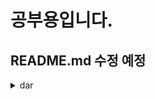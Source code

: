 # 공부용입니다. 
## README.md 수정 예정

<details><summary> dar
</summary>

## 실행 도중 타입 판별
- **프로퍼티.runTimeType**

## optional parameter - 있어도 되고, 없어도 되는 파라미터 

```dart
void main(){
  print(addNumbers(10)); // y는 defalut로 20, z는 default로 30의 값을 가진다. 
}

addNumbers(int x, [int y = 20, int z = 30 ]) // y와 z는 있어도 되고, 없어도 되는 값. 만약 [int y, int z] 만 있으면 x와 z에 null 값이 올 수 있기 때문에 적절한 처리를 해준다
{
  return x+y+z;
}

```

## named parameter - 이름이 있는 파라미터로 순서가 중요하지 않다 

- required 키워드가 붙으면 값을 지정해서 넣어줘야 한다


```dart

void main(){
  print(addNumbers(x:10,y:30,z:50));
  print(addNumbers(y:50, x:30));
}

addNumbers({
  required int x,
  required int y,
  int z = 30,
  
}) {
  return x+y+z;
}

```


## typedef

```dart

void main(){
  int result3 = calculate(30,40,50,add);
  print(result3);
}

typedef Operation = int Function(int x, int y, int z);


int add(int x, int y, int z) => x+y+z;

int subtract(int x, int y, int z) => x-y-z;


int calculate(int x, int y, int z, Operation operation){
  return operation(x,y,z);
}

```

</details?  
  
<details><summary>OOP
</summary>  
  
## 클래스 선언

```dart

  class Idol{
  final String name;
  final List<String> members ; // immutable 프로그래밍을 위해 final을 작성한다
  
  const Idol(this.name, this.members);

  // named constructor
  Idol.fromList(List values): this.members = values[0], this.name = values[1];
}
```


- const를 사용하여 클래스 선언 및 인스턴스 공유 

```dart

void main() {
  // const로 선언하면 이름만 다른 클래스를 선언해도 같은 인스턴스가 된다
  Idol blackPink =const Idol(
      '블랙핑크',
    ['지수','제니','리사','로제']
  );
  Idol blackPink2 =const Idol(
      '블랙핑크',
    ['지수','제니','리사','로제']
  );
 }

```

## getter / setter 

```dart
void main(){
  print(blackPink.firstMember);
  print(bts.firstMember);
  blackPink.firstMember = "코팩";
  bts.firstMember = "아이언맨";
  print(blackPink.firstMember);
  print(bts.firstMember);
}


class Idol{
  // getter
  String get firstMember{
    return this.members[0];
  }
  
  // setter
  // 요즘은 final로 변수값 변경을 못하게끔 하기 때문에 setter를 쓰지 않는 추세이다 
  set firstMember(String name ){
    this.members[0] = name;
  }

}

```

## private 

- 클래스 이름 앞에 _ (underscore)를 붙인다

- 같은 파일에서만 가능하다




## generic

```dart

  void main() {
  
  Lecture<String,String> lecture1 = Lecture('123','lecture1');
  lecture1.printType();
  
  Lecture<int,String> lecture2 = Lecture(123,'lecture2');
  lecture2.printType();
}


class Lecture<T, E>{
  final T id;
  final E name;
  
  Lecture(this.id, this.name); 
  
  
  void printType(){
    print(id.runtimeType);
  }
}

```


## 형 변환

```dart

void main() {
 
  List<String> numbers = ['1','2','3','4','5'];
  print(numbers.asMap());
  print(numbers.toSet()); // Set 형태로 
  
  
  Map numbersMap = numbers.asMap(); // Map 형태로 
  print(numbersMap.keys);
  print(numbersMap.values.toList()); // List 형태로 
  
  
  Set numbersSet = Set.from(numbers); // Set 형태로 
  


```
  
</details>

<details><summary>Functional Programming
</summary>  
  
# Functional Programming 


## Map

```dart

void main() {
 
  List<String> numbers = ['1','2','3','4','5'];
  
  final newNumbers = numbers.map((x){
    return '숫자: $x';
  }); // x 파라미터를 받고, return 한 값이 대체된다 
  print(newNumbers.toList()); // 원래는 iterable 형태 
        
  final newNumbers2 = numbers.map((x) => '숫자 $x');
  print(newNumbers2);
  
  String numbers2 = '13579';
  final parsed = numbers2.split('').map((x)=>'$x.jpg').toList(); // 문자 단위로 split하고, list이니 map으로 값을 바꿔 iterable 형태로 만든 후 List로 만든다 
  
  print(parsed);
}

```

- Map을 사용하면 계속 새로운 리스트가 나온다 


```dart

void main() {
 
  Map<String, String> harryPotter= {
    'Harry Potter' : '해리포터',
    'Ron Weasley' : '론 위즐리',
    'Hermione Granger' : '헤르미온느 그레인저'
  };
  
  // Map to Map
  final result = harryPotter.map(
  (key, value) => MapEntry(
    'Harry Potter Character $key',
    '해리포터 캐릭터 $value'
    )
  );
  print(result);
  
  
  // Map to List
  final keys = harryPotter.keys.map((x) => 'HPC $x').toList();
  final values = harryPotter.values.map((x) => '해리포터 $x').toList();
  
  print(keys);
  print(values);
}

```

- Map은 key-value가 한 쌍으로 온다

- MapEntry를 이용하여 새로운 Map을 만든다 


## where

- 조건식으로 true, false를 반환하고 true면 그 값을 keep 한다 

- 필터링 기능으로 사용한다 

```dart

void main() {
 
  List<Map<String,String>> people = [
    {
      'name' : '홍길동',
      'group' : 'Man'
    },
    {
      'name' : '강감찬',
      'group' : 'Man'
    },
    {
      'name' : '이순신',
      'group' : 'Man'
    },
    {
      'name' : '유관순',
      'group' : 'Woman'
    },
    
  ];
  
  // where는 조건 
  final s = people.where((x)=> x['group'] == 'Man');
  print(s);
}

```

## reduce 

```dart

- 맨 처음에는 첫 파라미터에는 리스트의 첫 번째 값, 두 번째 파라미터에는 리스트의 두 번째 값이 들어간다

- 그 다음부터는 이전에 구했던 total이 prev가 된다. 이전 함수에서 return 해준 값이 다음 함수를 실행할 때의 첫 번째 파라미터 값이 된다.  
void main() {
 
  List<int> numbers = [
    1,
    3,
    5,
    7,
    9,
  ];
 
  // final result = numbers.reduce((prev,next) => prev + next);
   
  final result = numbers.reduce((prev,next){
    print('--------');
    print('previous : $prev');
    print('next : $next');
    print('total : ${prev+next}');
    
    return prev + next;
  });
  print(result); // 25
}

```

- reduce는 반환되는 값의 타입이 각각의 태초가 된 리스트의 타입과 똑같아야 한다



## fold

- Generic으로 반환받을 값을 작성해준다
- 시작값, (함수)
- 맨 처음 실행했을 때 prev에는 시작값을, next에는 리스트의 첫 번째 값을 받고, 그 후에는 prev는 이전 함수에서 return 받은 값이 된다

```dart

void main() {
 
  List<int> numbers = [1,3,5,7,9];
  
  final sum = numbers.fold<int>(0, (prev,next) => prev + next);
  
  print(sum);
  
  List<String> words = [
    '안녕하세요 ',
    '반갑습니다 ',
    '환영합니다. '
  ];
  
  final sentence = words.fold<String>('',(prev,next) => prev + next);
  print(sentence);
  
  final count = words.fold<int>(0,(prev,next) => prev + next.length);
  print(count);
  
}

```

## Cascading Operator

- **...키워드** 를 사용한다
- 리스트 안에 값을 풀어놓는 역할을 한다 

- ...을 사용하면 완전히 새로운 리스트에 값을 풀어놓는 것이다

```dart

void main() {
  List<int> even = [2,4,6,8];
  
  List<int> odd = [1,3,5,7]; 
 
  print([...even, ...odd]); // 완전히 새로운 리스트가 된다 
  
}

```

## 모두 적용

```dart

final parsedPeople = people.map(
  (x) =>Person(
     name : x['name']!,
     group : x['group']!,
    )
  ).where((x) => x.group=='BTS').toList();

```

  </details>  
  

<details><summary>Asynchronous Programming
</summary>  
  
# Asynchronous Programming - 비동기 프로그래밍 

## Future 

`Future.delayed( delaytime, method(){})`

- 2개의 파라미터가 필요하다


- 첫 번째 파라미터는 지연할 기간을 의미하고 (얼마나 지연할 것인지) Duration 클래스를 사용한다
- 두 번째 파라미터는 지연 시간이 지난 후 실행할 함수이다 

```dart

void main() {
  // Future -> 미래에 받아올 값을 저장 
  
  
  Future<String> name = Future.value('코팩');
  
  Future<int> number = Future.value(1);
  
  Future<bool> isTrue = Future.value(true);
  
  addNumbers(1,1);
  addNumbers(2,2);
  
}

void addNumbers(int number1, int number2){
  print('계산 시작: $number1 + $number2');
  
  //서버 시뮬레이션
  Future.delayed(Duration(seconds :2), (){
    print('계산 완료: $number1 + $number2 = ${number1+number2}');
  });
  print('함수 완료');
}

```

![image](https://user-images.githubusercontent.com/61898890/160042640-c5d1c716-b578-4288-b8d9-14b2d4b2a82b.png)


## Await

- 함수 구현부분 전에 async를 써준다

- async와 await 키워드를 사용함으로 코드 실행을 실제로 논리적으로 순서대로 실행되도록 한다

- **await 키워드** : await 다음 코드는 현재 코드가 끝나기 전에는 실행하지 않게 한다. async 코드를 논리적으로 기다릴 수 있다

- 실제로 CPU가 멈추지 않고, 보이는 것만 순차적으로 하게 보인다

```dart
 
void addNumbers(int number1, int number2)  async {
  print('계산 시작: $number1 + $number2');
  
  //서버 시뮬레이션
  await Future.delayed(Duration(seconds :2), (){
    print('계산 완료: $number1 + $number2 = ${number1+number2}');
  });
  print('함수 완료: $number1 + $number2');
}

```

- main에 async를 붙여 한 코드가 순사적으로 실행되게끔 

- async로 받는 반환 값은 Future 타입이므로 함수 본체의 반환 타입을 바꾼다

```dart

void main() async{
  // Future -> 미래에 받아올 값을 저장 
  
  
  Future<String> name = Future.value('코팩');
  
  Future<int> number = Future.value(1);
  
  Future<bool> isTrue = Future.value(true);
  
  await addNumbers(1,1);
  
  await addNumbers(2,2);
  
}
// 함수 구현부분 전에 async를 써준다. 
// async와 await 키워드를 사용함으로 코드 실행을 실제로 논리적으로 순서대로 실행되도록 한다
Future<void> addNumbers(int number1, int number2)  async {
  print('계산 시작: $number1 + $number2');
  
  //서버 시뮬레이션
  await Future.delayed(Duration(seconds :2), (){
    print('계산 완료: $number1 + $number2 = ${number1+number2}');
  });
  print('함수 완료: $number1 + $number2');
}

```

![image](https://user-images.githubusercontent.com/61898890/160043646-15f821c4-1a9a-46e5-9a50-96009cda43da.png)


- Future<> 타입을 반환하는 함수에서 return을 사용하여 값을 반환해도 된다.(자동으로 Future로 감싸서 반환해준다)


## Stream 

- **yield 키워드** 를 사용하여 stream이 완료가 되기 전에 값을 계속 받아올 수 있다 

- async 패키지를 import 한다 

- StreamController를 만들고, controller의 stream을 선언한다

- stream에는 listen()이라는 메서드가 존재하고 val 값은 매번 새로 들어오는 값을 의미하고, 값이 들어올 때마다 새로 수행할 함수를 정의한다 

```dart

import 'dart:async';


void main() {

  final controller = StreamController();
  final stream = controller.stream;
  
  final streamListener1 = stream.listen((val){
    print('Listener 1 + $val');
    
  }); // 값을 들어올 때마다 함수가 실행 
  
  controller.sink.add(1); // sink에 1을 삽입
  controller.sink.add(2);
  controller.sink.add(3);
  controller.sink.add(4);
  controller.sink.add(5);
  
}

```

- `controller.stream` : 1번의 listener만 생성이 가능하다

- `controller.stream.asBroadcastStream();` : BroadCastStream으로 바꾸며 여러번 listener를 등록하게 한다


### 비동기 프로그래밍에 함수형 프로그래밍을 접목시키기 

```dart

final streamListener1 = stream.where((val)=>val %2 == 0).listen((val){
    print('Listener 1 + $val');
  }); // 값을 들어올 때마다 함수가 실행 
  
  final streamListener2 = stream.where((val)=>val %2 == 1).listen((val){
    print('Listener 2 + $val');
  });

```

### 값을 Stream으로 계속 보내주기 

- async* 키워드를 사용하여 Stream을 사용한다 
- 반환 값 또한, Stream<>로 선언한다 

- 중간중간 return 되는 값들은 **yield 키워드**를 사용한다 


```dart

import 'dart:async';


void main() {
  calculate(1).listen((val){
    print('calculate(1): $val');
  });
}

Stream<int> calculate(int number) async* {
  for(int i=0; i<5; i++){
    yield i * number;
  }
}

```


### Stream에서의 async 프로그래밍 


- `await Future.delayed(Duration(seconds:1));` : 코드를 추가해 async 프로그래밍을 구현한다 

- ' yield* ' 은 해당하는 스트림의 모든 값을 다 가져온다  - await와 비슷하다

```dart

void main() {
  playAllStream().listen((val){
    print(val);
  });
}

// 
Stream<int> playAllStream() async*{
  yield* calculate(1);
  yield* calculate(1000);
}


Stream<int> calculate(int number) async* {
  for(int i=0; i<5; i++){
    yield i * number;
    
    await Future.delayed(Duration(seconds:1));
  }
}

```

</details>
















<details><summary>내용을 더 깔끔하게 수정할 예정입니다
</summary> # learn_flutter

A new Flutter application.

## Getting Started

This project is a starting point for a Flutter application.

A few resources to get you started if this is your first Flutter project:

- [Lab: Write your first Flutter app](https://flutter.dev/docs/get-started/codelab)
- [Cookbook: Useful Flutter samples](https://flutter.dev/docs/cookbook)

For help getting started with Flutter, view our
[online documentation](https://flutter.dev/docs), which offers tutorials,
samples, guidance on mobile development, and a full API reference.

# 다트 문법
- int와 double은 **num**타입에 포함된다.  
- **var**를 사용해 타입을 직접 명시하지 않고 타입 추론을 한다.  
- 상수는 **fianl**키워드를 사용한다.  
- **assert()** 함수는 계산 결과가 참인지 검사한다.  
- **is** 키워드는 타입을 검사한다.
```dart
int a = 10;
      if (a is int){
        print('정수');
}
```
- **as** 키워드는 형변환을 한다. 단, 다른 타입끼리는 변환이 안 되고 더 상위 개념으로만 변환이 가능
```dart
var c = 30.5;
int d = c as int; //에러 int와 double은 모두 num을 구현하는 타입이지만 서로는 관계가 없기 때문에 형변환이 불가능.
------------------
dynamic d =30.5;
num n = d; //as num; 생략 가능. int와 double 모두 상위 개념인 num으로 형변환할 수 있다.
```
- **static**키워드는 클래스 내부에 선언된 함수더라도 정적 메서드가 되며 함수로 볼 수 있다. 최상위 함수처럼 사용할 수 있다.  
- **람다식 표현** 
```dart
(number)=>number%2 == 0; //number가 짝수인지 판별
```
- **선택 매개변수**. 함수 정의에서 {}로 감싼 매개변수는 선택적으로 사용할 수 있다. 호출할 때 매개변수명을 값 앞에 써주면 되는데 이런 매개변수를 **이름 있는 매개변수**라고 한다.
```dart
void something(String name, {int age}){} //int age = 10과 같이 기본값을 지정할 수도 있다.
void main(){
something('홍길동',age:10); //ok
something('홍길동'); //ok
something(age:10); //error name은 필수로 들어가야함.
something(); //error name은 필수로 들어가야함. 
}
```
- **객체(object)**란 저장 공간에 할당되어 값을 가지거나 식별자에 의해 참조되는 공간. 이러한 객체를 메모리에 작성하는 것을 **인스턴스화**한다고 한다. 메모리에 작성된 객체를 **인스턴스**라고 하고, 인스턴스화하기 위해서는 설계도가 필요한데 설계도 역할을 하는 것이 **클래스**이다. 클래스 안에는 속성을 표현할 수 있는데 이를 **프로퍼티**라고 한다.  
- **new**키워드를 사용해 인스턴스화 시키고, **.연산자**를 통해 객체의 프로퍼티에 접근할 수 있다.  
- 변수명 앞에 **_ 기호 **를 붙이면 외부에서 접근이 불가능 해진다.(private) 이러한 메서드를 접근하기 위해서 **게터**와 **세터**메서드를 작성해야 한다.  
```dart
class Rectangle{
num left, top, width, height;
Rectangle(this.left, this.top, this.width, this.height);

num get right => left + width; //오른쪽 점을 알기 위해 right는 left와 width를 더한 값을 반환한다. 
set right(num value) => left = value - width; //오른쪽 점을 설정하기 위해 원하는 위치값 value를 매개인자로 받아 value에서 width를 뺀 값을 left에 할당한다.
```
}
- 상속은 **extends**키워드를 사용하여 부모 클래스의 기존 기능을 재정의할 때 사용한다.  
- 추상클래스는 **abstract**키워드를 사용하고, 추상 클래스는 그대로 인스턴스화할 수 없으며, 다른 클래스에서 **임플리먼트**하여 기능을 완성하는 상속 재료로 사용되고, 대상 클래스에는 **implements**키워드를 사용하고, 메서드에는 **@override**키워드를 사용한다. 여러 추상 클래스를 한 번에 임플리먼트할 수도 있으나 추상 클래스를 구현할 때는 모든 추상 메서드를 꼭 재정의해야 한다.
- **믹스인**. **with**키워드를 사용하면 상속하지 않고 다른 클래스의 기능을 가져오거나 오버라이드할 수 있다. **다형성**이라고도 한다.
```dart
class Goblin implements Monster{
@override
void attack(){
      print('고블린 어택');
}
}
class DarkGoblin extends Goblin with Hero {
      
}//DarkGoblin 클래스는 Goblin이기도 하며, Hero이기도 하며, Monster이기도 한다. 
```
- 다트는 List, Map, Set등의 **컬렉션**을 제공한다.  
  16-1) List : 같은 타입의 자료를 여러 개 담을 수 있고 특정 인덱스로 접근이 가능하다. **스프레드 연산자**(...)를 사용해 다른 컬렉션 안에 컬렉션을 삽입할 때 사용한다.
```dart
      List<dynamic> list = [1,2,3,'hello']; //dynamic은 모든 타입을 대변하는 특수한 타입.
      var items =['mon','tue','wed'];
      
      final items = [1,2,3,4];
      final mynum = [...items,5,6];
      print(mynum); //1,2,3,4,5,6
```
-  Map : 순서가 없고 탐색이 빠른 자료구조 컬렉션이고, **키**와 **값**의 쌍으로 이루어져 있어 키를 이용하여 값을 빠르게 얻을 수 있다. 만약 요청한 키에 해당하는 값이 없다면 값 없음을 의미하는 null을 반환한다.
```dart
      var cityMap {
            '한국':'부산',
            '일본':'도쿄'
      }
      cityNap['미국']='워싱턴'; //새로운 값 추가
```      
 - Set : 집합을 표현하는 자료구조 컬렉션이고, **add(), remove()**메서드로 집합에 추가하거나 삭제를 하고, **contains()**메서드는 찾고자 하는 자료가 집합에 있는지 없는지 **불리언 타입**으로 반환한다. 리스트와는 다르게 중복을 허용하지 않는다.
```dart
      var citySet = {'서울','수원','오산','부산'};
      citySet.add('안양');
      citySet.remove('수원');
      print(citySet.contains('서울')); //true
``` 
- dart는 **객체 지향 프로그래밍**과 **함수형 프로그래밍**의 특징을 모두 제공한다.  
```dart
void something(Function(int i) f){
  f(10);
}

void main() {
 something((value){
   print(value);
 });
}
```  
something() 함수는 인수로 Function이라는 특수한 클래스의 인스턴스를 받는다. **Function**키워드는 다트에서 함수를 매개변수로 전달하고자 할 때 사용하는 타입. something() 함수는 내부에서 10이 매개변수로 전달된 f() 함수를 돌려준다. f() 함수는 익명 함수이다.  함수를 매개변수로 전달하기, 수정하기, 변수에 대입하기가 가능한 객체를 **일급 객체**라고 한다.  
```dart
void something(Function(int i )f){
  f(10);
}

void myPrint(int i){
  print('내가 만든 함수에서 출력한 $i');
}

void main(){
  something(myPrint); //내가 만든 함수에서 출력한 10
  something((i)=>myPrint(i)); //내가 만든 함수에서 출력한 10
  something((i)=>print(i)); //10
  something(print); //10
}
```
-> 첫줄 설명 : myPrint()를 호출하고, 그 myPrint() 함수가 something의 매개변수 f로 익명 함수로 작동하고, 그 함수에 10을 전달한다. 즉 myPrint() 함수에는 10이 전달되어 10을 출력한다.  
-  for문은 **외부반복** forEach문은 **내부반복**을 수행한다. 
```dart
void main(){
  final list = [1,2,3,4,5];
  
  for(var i =0; i<list.length;i++)
  {
    print(list[i]);
  }
  list.forEach(print); //int 타입의 인수를 받아 print()를 실행
  
  list.forEach((item)=>print(item)); //람다식표현
}
```  
- **where** 키워드는 조건을 필터링할 때 사용하는 함수이며, **map**함수는 반복되는 값을 다른 형태로 변환하는 방법을 제공하는 함수이다. .연산자를 찍고 연속적으로 사용하는    **메서드 체인**을 지원한다.
```dart
void main(){
  final list = [1,2,3,4,5];
  
  list.where((item)=>item%2==0).forEach(print); //item이 짝수면 print를 한다.
  
  list.where((item)=>item%2==0).map((item)=>'숫자 $item').forEach(print); //짝수를 찾아 그 짝수에 숫자 문자열을 붙이고 print한다.
  
}
```  
- **toList**는 결과를 리스트로 저장하고, 만약 중복되는 값을 제거한 리스트를 얻고 싶으면 **toSet**를 사용해 세트로 저장을 한다.
```dart
void main(){
  final list = [1,2,2,3,3,4,5];
  
  final result_list=list.where((item)=>item%2==0).toList();
  
  final result_set=list.where((item)=>item%2==0).toSet();
  print(result_list); //[2, 2, 4]
  print(result_set); // (2, 4)
}
```  
- **any**함수는 리스트에 특정 조건을 충족하는 요소가 있는지 없는지 계산을 할 때 사용한다.   
- **계단식 표기법..** 을 사용하여 동일 객체에서 일련의 작업을 수행하고, 매번 리스트가 반환되어 임시 변수를 만드는 단계를 절약시키고 더 유동적인 코드를 작성할 수 있다.
```dart
void main(){
  final list=[1,2,3,4,5];
  
  print(list..add(6)..remove(2)); //1,3,4,5,6
}
```  
- **?.** 연산자를 이용하여 null 여부를 간단히 판단할 수가 있다. 객체의 프로퍼티나 메서드에 접근할 때 . 연산자 대신 ?. 연산자를 사용하면 **객체가 null일 때 에러를 발생하는 대신 null을 반환**한다.  
**??** 연산자는 객체가 null일 때 작동을 간단히 구현하는 데 사용한다. 
```dart
void main(){
  String name= null;
  print(name?.length); //null 출력
  print(name?.length ?? 0);// name.length의 길이를 판별하는데 이때 name은 null이다. 즉 name이 null이면 ??를 통해 null을 판별하고 0을 출력한다. -> 0출력
}
```

# flutter 기본적인 앱 구조  
- **StatelessWidget 클래스**는 상태를 가지지 않는 위젯을 구성하는 기본 클래스이다. 상태를 가지지 않는다는 것은 한 번 그려진 후 다시 그리지 않는 경우이며, 이러한 클래스는 프로퍼티로 변수를 가지지 않는다.(상수는 가질 수 있다.) / **build()** 메서드는 위젯을 생성할 때 호출되는데, 실제로 화면에 그릴 위젯을 작성해 변환한다.  
- **MaterialApp**클래스는 title, theme, home등등의 인수를 가진다. tilte은 제목, theme은 테마, home은 작성하는 위젯이 실제 이 앱이 표시하는 위젯이 된다.  
- **StatefulWidget 클래스**는 StatefulWidget 클래스에서 상속받은 createState()메서드를 재정의하여 클래스의 인스턴스를 반환한다. 이 메서드는 StatefulWidget이 생성될 때 한 번만 실행이 된다. State클래스를 상속받은 클래스를 **상태 클래스**라고 한다. 상태 클래스는 변경 가능한 상태를 프로퍼티 변수로 표현하고, 이 변수의 값을 변경하면 화면을 다시 그리게 된다.  
- 위젯 사이의 데이터 전달은 **생성자를 활용**한다. 상태 클래스에서 StatefulWidget 클래스에 접근하려면 widget 프로퍼티를 사용한다.  
```dart
MYHomePage({Key key, this.title}) : super(key: key);
...
title: Text(widget.title), //widget 프로퍼티 사용
```  
- **Scaffold**클래스는 머티리얼 디자인 앱을 만들 때 뼈대가 되는 위젯이다. 즉, 머티리얼 디자인 앱을 만든다면 MaterialApp -> Scaffold가 기본 형태이다.  
- Scaffold 클래스의 FloatingActionButton은 setState를 통해 상태를 변경해주고 리빌드한다.  

# 기본 위젯 / widgets.dart파일 참조
- 화면을 구성하는 컴포넌트를 **위젯**이라고 부른다.  
- **Container**는 아무것도 없는 위젯이고 다양한 프로퍼티를 가지고 있기 때문에 여러가지로 사용이 된다.  
- **Column**위젯과 **Row**위젯의 mainAxis와 crossAxis는 서로 다르다. Column은 세로가 mainAxis고, Row는 가로가 mainAxis이다. MainAxisSize를 통해 공간을 설정할 수 있고, MainAxisAlignment와 CrossAxisAlignment에 center, start, end, spaceEvenly, spaceBetween, spaceAround등을 통해 여백을 조절할 수 있다.  
- **Stack**위젯은 children에 나열한 여러 위젯을 순서대로 겹치게 한다. children 프로퍼티에 정의한 리스트에 먼저 작성한 위젯이 가장 아래쪽에 위치하고, 나중에 작성한 위젯이 위쪽에 위치하게 된다.  
# 기본 위젯2 / widgets2.dart 파일 참조
- **SingleChildScrollView**를 사용하여 Column에 나열된 위젯들이 화면 크기를 넘어서면 스크롤을 하게끔 한다. SingleChildScrollView는 하나의 자식 위젯을 가져야 하기 때문에 Column을 사용하여 스크롤을 구현할 수 있지만, Column은 표시할 위젯의 크기만큼 가로 길이를 가진다. 이때 **ListBody**를 사용하면 스크롤 가능 영역이 가로로 꽉 차기 때문에 사용자가 스크롤하기 더 편해진다.  
-  **ListView**위젯은 SingleChildScrollView와 ListBody의 조합과 동일한 효과를 내지만 좀 더 리스트 표현에 최적화된 위젯이다. ListView에 표시할 각 항목의 레이아웃은 직접 정의해도 되지만 리스트 아이템을 쉽게 작성할 수 있는 **ListTile**위젯을 사용하면 편리하다.  
- **GridView** 위젯을 사용하여 열 수를 지정하여 그리드뷰를 생성한다.
```dart
GridView.count(
  crossAxisCount: [열 수],
  children: <Widget> [
     [위젯],
     [위젯],
     [위젯],
  ]
)
```
- **PageVeiw**위젯을 사용하여 여러 페이지를 좌우로 슬라이드하여 넘길 수 있도록 해준다. 
# 기본 위젯3 / widgets3.dart 파일 참조
- **DefaultTabController**로 Scaffold를 감싸고 Scaffold의 bottom에 TabBar를 통해 Tab의 리스트를 지정한다.  
- Scaffold의 bottomNavigationBar의 **BottomNavigationBar**를 사용해 하단 탭 바를 구성한다.  
- **Center**위젯을 사용해 중앙으로 정렬시킨다.  
- **Padding**위젯을 사용해 안쪽 여백을 표현한다. EdgeInsets 클래스를 사용하여 설정하고, 앞에 const를 붙이면 컴파일 타임에 상수로 정의되어 다시 사용되는 부분이 있을 경우에 메모리에 있는 값을 재사용하는 이득이 있다.  
- **Align**위젯을 사용하여 자식 위젯의 정렬 방향을 정할 수 있다. 
```dart
Align(
  alignment: Alignment.bottomRight,
  child: [위젯]
)
```
- **Expanded**위젯을 사용하여 자식 위젯의 크기를 최대한으로 확징시켜준다. 
- 위젯을 특정 크기로 만들고 싶을 때는 **SizedBox**위젯을 사용한다. 
- **Card**위젯을 사용하여 카드 형태의 모양을 만든다. 기본적으로 크기가 0이므로 자식 위젯의 크기에따라 크기가 결정된다. shape프로퍼티를 통해 RoundedRectangleBorder 클래스의 인스턴스를 지정해 카드 모서리의 둥근 정도를 실숫값으로 조정한다.  
- **RaisedButton**은 입체감을 가지는 일반적인 버튼 위젯이다. **FlatButton**은 평평한 형태의 버튼이다. **IconButton**은 아이콘을 표시하는 버튼이다. IconButton은 아이콘의 크기나 색을 지정할 수 있다. 또한, IconButton 위젯은 child 프로퍼티가 없는 대신 아이콘을 icon 프로퍼티에 작성하고 크기는 iconSize 프로퍼티로 설정한다.  
- **MediaQuery**를 사용하기 위해서는 Builder를 활용한다.
```dart
Widget _buildMiddle(){
  return Builder(
   builder: (BuildContext context){
     return SizedBox(
       width: MediaQuery.of(context).size.width,
       height:MediaQuery.of(context).size.height,
     );
   }
  )
}
```
- **Text** 위젯을 사용하여 글자를 표시한다. Textㅇ 위젯은 기본적으로 첫 번째 인수에 문자열을 지정하고, **style 프로퍼티에 TextStyle 클래스의 인스턴스를 지정**하여 다양한 글자를 표현한다.  
- **Image**위젯을 사용하여 이미지를 표시한다. **Image.network('url')** 를 사용해도 되고, pubspec.yaml 파일에서 assets를 수정해도 된다.  
- **Icon**위젯을 사용하여 여러가지 아이콘을 표시한다. 아이콘 위젯은 단독으로도 사용하지만 메뉴나 리스트, 버튼과의 조합으로 사용된다. 머터리얼 디자인용 기본 아이콘들은 **Icons** 클래스에 상수로 정의되어 있다.  
- **Progress** 위젯을 사용하여 로딩 중이거나 오래 걸리는 작업을 할 때 사용자에게 진행 중임을 보여주는 용도로 사용한다. 둥근 형태의 **CircularProgressIndicator()** 와 선 형태의 **LinearProgressIndicator()** 를 사용한다.  
- **CircleAvatar** 위젯을 사용하여 프로필 화면에 자주 사용하는 원형 위젯이다. 네트워크상에 존재하는 이미지를 표시한다면 child 프로퍼티가 아닌 backgroundImage 프로퍼티에 NetworkImage 클래스의 인스턴스를 지정해야 네트워크에서 받아온 이미지가 원형으로 표시된다.  

# 기본 위젯4 / widgets4.dart 파일 참조 / 입력용 위젯
- **TextField()** 위젯을 통해 글자를 입력받고, InpuDecoration 클래스와 함께 사용하여 힌트 메시지나 외곽선등의 꾸밈 효과를 추가한다.  
- **CheckBox**와 **Swtich** 위젯을 통해 설정 화면 등에 많이 사용되는 체크박스, 라디오 버튼, 스위치를 표현한다. 이 둘은 상태를 나타낼 **불리언 타입의 변수가 필요**하고 **value 프로퍼티에 설정**한다. **onChanged** 이벤트는 체크값이 변할 때마다 발생하므로 StatefulWidget이어야 하며, **setsState()**를 통해 value 프로퍼티에 지정한 변숫값을 변경하여 UI를 다시 그린다.  
- **Radio**와 **RadioListTile**위젯을 통해 선택 그룹 중 하나를 선택할 때 사용한다. 어디까지를 터치 영역으로 볼 것이냐에 따라 Radio를 사용하거나 RadioListTile을 사용한다. Radio 그룹 내에서 하나만 선택을 하기 때문에 그룹이 되는 항목을 열거형(enum)으로 정의하고 **groupValue 프로퍼티**에 열거형으로 정의한 변수를 지정하고, onChanged 이벤트에서 변경된 값을 반영한다. RadioListTile은 가로 전체가 터치 영역이 된다.  
- **DropDownButton** 위젯은 여러 아이템 중 하나를 고를 수 있는 콤보박스 형태의 위젯이다. value 프로퍼티에 표시할 값을 지정하고, items 프로퍼티에는 표시할 항목을 DropdownMenuItem 클래스의 인스턴스들을 담은 **리스트로 지정**해야 한다.  
- **AlertDialog**위젯은 머티리얼 디자인의 유저 확인용 다이얼로그 위젯이다. AlertDialog를 표시하려면 showdialog() 함수의 builder 프로퍼티에 AlertDialog 클래스의 인스턴스를 반환하는 함수를 작성하면 된다. showDialog() 함수의 barrierDismissible 프로퍼티는 다이얼로그 바깥 부분을 터치해도 닫히게 할 것인지 정한다. title은 제목, content는 내용, actions프로퍼티는 Navigator를 설정한다.  
- **DatePicker** 위젯을 통해 날짜를 선택한다. showDatePicker() 함수를 호출해야하며, 함수의 프로퍼티에는 context를 인수로 전달하고, initialDate는 초기 선택값, firstDate와 lastDate는 DatePicker에 표시할 날짜의 범위를 정하고, builder 프로퍼티는 테마를 설정할 때 사용한다.  
- **TimePicker** 위젯을 사용하여 시간을 선택한다. initialTime 프로퍼티에는 초기값을 지정하고, context가 필요하며, Future 타입으로 TimeOfDay 타입의 값을 반환한다.  

# 기본 위젯5 / widgets5.dart 파일 참조 / 애니메이션 효과
- 글자나 그림 같이 이벤트 프로퍼티가 없는 위젯에 이벤트를 적용하고 싶을 때는 **GestureDetector**혹은 **InkWell**을 사용한다. 이 두 위젯은 터치 이벤트를 발생시키고 **onTap() 프로퍼티**에 이벤트를 작성한다. InkWell 위젯으로 감싸고 클릭하면 물결 효과가 나타나지만 GestureDetector 위젯은 그렇지 않다.  
- **Hero**위젯은 화면 전환시 자연스럽게 연결되는 애니메이션을 지원하여 그림을 탭하면 애니메이션되며 자연스러운 화면 전환이 이루어진다. Hero위젯은 애니메이션 효과의 대상이 되는 양쪽 화면의 위젯을 Hero 위젯으로 감싸고, tag 프로퍼티를 반드시 동일하게 지정한다. Hero위젯은 반드시 **child를 가져야한다**. 또한 Hero로 전환된 화면을 GestureDetector로 감싸고 onTap 이벤트로 Navigator.pop(context)를 하면 화면이 다시 돌아온다.  
- **AnimatedContainer**위젯은 한 화면 내에서 setState() 함수를 호출하여 화면을 새로 그릴 때 변경된 프로퍼티에 의해 애니메이션 되도록 해준다. Container 위젯과 쓰임새는 비슷하지면 **duration**프로퍼티는 필수이며, 애니메이션되는 데 걸리는 시간을 Duration 클래스를 사용해 정의할 수 있다. **Curves**클래스에는 미리 정의된 여러 애니메이션 효과가 있다.  
- **SliverAppBar**와 **SliverFillRemaining**은 화면 헤더를 동적으로 표현하는 위젯이다. 헤더를 위로 스크롤하면 헤더 부분이 작아지면서 헤더 하단에 있던 정적인 내용만 보이는 AppBar 형태로 애니메이션 되는데 이런 효과를 **Sliver효과**라고 한다. SliverAppBar는 Scaffold의 AppBar를 지정하지 않고, body에 CustomScrollView인스턴스를 지정하고, slivers프로퍼티에 SliverAppBar와 SliverFillRemaining위젯을 설정한다. SliverAppBar위젯의 Sliver 효과를 위한 최소한의 프로퍼티는 **pinned(축소시 상단에 AppBar가 고정되는지 설정)**, **expandedHeight(헤더의 최대높이)**, **flexibleSpace(늘어나는 영역의 UI 정의)** 3가지 이다.   
-  flexibleSpace 위젯은 title과 background 프로퍼티를 활용하여 적절히 AppBar 영역이 확장되었을 때의 UI를 작성한다.  
-  SliverFillRemaining 위젯에는 **스크롤 영역에 표시될 화면**을 정의한다. child에 작성한 내용의 크기가 작아도 SliverAppBar 부분이 축소될 때 딱 하나의 크기가 알아서 결정된다.  
- ListView를 사용하여 Sliver 효과를 주고 싶다면 ListView 대신 **SliverList**를 사용한다.  

# 기본 위젯6 / widgets6.dart 파일 참조 / 내비게이션  
- **push**로 새로운 화면을 호출한다.
```dart
    onPressed: () async {
              final person = Person('홍길동',20);
              final result = await Navigator.push(context,MaterialPageRoute(builder: (context)=>SecondClass(person:person)));

              print(result);
            },
```
- 첫 번째 인수로 context가 필요하고, 두 번째 인수로 MaterialPageRoute 인스턴스가 필요하다. MaterialPageRoute 클래스는 안드로이드와 iOS 각 플랫폼에 맞는 화면 전환을 지원해주고, builder 프로퍼티에는 BuildContext 인스턴스를 인수로 받고 이동할 화면의 클래스 인스턴스를 반환하는 함수를 작성한다.  
- push()메서드는 **Future**타입의 반환 타입을 가진다. 미레에 값이 들어올 것을 나타내는 클래스로 **await 키워드**를 메서드 실행 앞에 추가하고, await 키워드를 사용하는 메서드의 인수와 함수 본문 사이에 **async 키워드**를 추가한다. 어떤 일이 끝날 때까지 기다리면서 앱이 멈추지 않도록 하는 방식을 **비동기 방식**이라고 한다.
- **pop**으로 이전 화면으로 이동한다.  
```dart
     onPressed: (){
              Navigator.pop(context,'ok');
            },
```  
Navigator.push() 메서드로 새로운 화면이 표시되어도 이전 화면은 메모리에 남게 된다. 이때 Navigator.pop() 메서드로 현재 화면을 종료하고 이전 화면으로 돌아갈 수 있다. 
- **@required**를 붙이면 필수 입력 인수를 나타낸다.  
- **routes**를 활용하여 내비게이션을 더 효율적으로 구성할 수 있다.  
- push()메서드로 새로운 화면이 실행되고 pop() 메서드로 이전 화면으로 돌아간다. 실행되는 화면은 **스택**구조로 메모리에 쌓이게 된다.  
- **StatefulWidget** 클래스의 내비게이션 동작은 기존에 메모리에 남아 있던 화면도 모두 새로 그리는 동작을 취한다. 그렇기 때문에 StatefulWidget 클래스의 build() 메서드에서는 앱 성능에 지장을 줄만한 코드를 작성하면 안 된다.  
- 위의 문제를 해결하기 위해, initState() 메서드를 사용한다. **initState()**메서드는 위젯이 생성될 때 호출이 되고, **dispose()**메서드는 위젯이 완전히 종료될 때(pop될 때) 호출된다. 계산이나 네트워크 요청 등의 로직은 build() 메서드가 아닌, initState() 메서드에서 수행해야 한다. StatefulWidget 클래스에는 build() 메서드 외에도 특정 타이밍에 실행되는 여러 메서드가 있는데 이러한 메서드들을 **생명주기** 메서드라고 부른다.  

# 복잡한 UI 작성(1) 
  -  내비게이션바, CarouselSlider, ListView를 활용한 UI
  ---------------------------  
  - AppBar의 centertitle 프로퍼티로 앱바의 가운데 글자를 위치할 수가 있다.  
  - 전체 테마를 변경할 때는 MaterialApp 클래스의 theme 프로퍼티를 설정해준다.  
  - AppBar 위젯의 **actions 프로퍼티**를 이용하여 위젯의 리스트를 정의하여 간단히 메뉴를 추가할 수가 있다.  
  - Column의 mainAxisAlignment 프로퍼티를 MainAxisAlignment.spaceEvenly로 해주면 서로 적절한 간격을 둔다.  
  - **Opacity**위젯을 사용하여 투명도를 0.0~1.0 사이로 설정한다. 0.0은 완전히 투명한 상태여서 위젯이 위치해 있지만, 보이지 않게 된다.  
  - **PageView** 위젯을 사용해 **carousel_slider**라이브러리를 사용하여 자동 스크롤 지원 기능을 사용할 수 있다.  
  - CarouselSlider의 options프로퍼티에서 CarouselOptions()를 통해 height와 autoPlay를 조절할 수 있다.  
  - **ClipRRect** 위젯을 통해 child를 둥근 사각형으로 만든다. borderRadius 프로퍼티를 통해 모서리를 얼마나 둥글게 할지 설정하고, child로 Image를 asset 해준다.  
  - ListView를 사용할 때, 스크롤이 가능한 객체 안에 다시 스크롤 객체를 넣는 경우(ListView 위젯 안에 ListView 위젯이 들어간 상황)에는 **shrinkWrap**프로퍼티를 true로 설정해줘야 한다.  
  - 스크롤 안에 스크롤을 넣는 경우로 안쪽 스크롤을 막아서 정상 동작이 되도록 ListView 위젯의 **physics 프로퍼티**에 NeverScrollableScrollPhysics 클래스의 인스턴스를 설정한다. 이것으로 이 리스트는 스크롤 기능이 정지되어 바깥쪽 스크롤이 정상적으로 동작하게 된다.  
      
# 복잡한 UI 작성(2)
   -  TextFormField, Form, Navigator를 활용한 UI
   --------------------------------------------
   - 사용자에게 값을 입력받을 때는 **TextField** 위젯또는 **TextFormField**위젯을 사용한다. **TextEditingController** 클래스의 인스턴스를 통해 TextField 위젯에 작성된 값을 얻을 수 있다.  
   - 화면이 종료될 때는 반드시 위젯 트리에서 컨트롤러를 해제해야 한다.  
   - TextField 위젯에서는 controller 프로퍼티에 컨트롤러 변수를 설정한다. 이렇게 하면 TextEditingcontroller()로 생성된 인스턴스를 이용하여 TextField 인스턴스의 값을 얻거나 변경된 값을 모니터링 할 수 있다.  
   - TextField 위젯의 값이 변경될 때마다 무언가를 수행하고 싶다면 **addListener()** 메서드를 사용한다.  
   - **Form** 과 **TextFormField** 를 사용하여 사용자 입력값을 검증한다.  
   - **TextFormField** 위젯은 TextField 위젯이 제공하는 기능에 추가로 **validator** 프로퍼티를 활용한 검증 기능도 제공한다.  
   - 검증에는 TextFormField 위젯을 사용하며, 검증할 내용 전체를 Form 위젯으로 감싼다. Form 위젯에는 유니크한 키를 지정해야 하며 **GlobalKey<FromState> 인스턴스**를 키로 사용한다.  
   - 폼의 검증으로 **_fromKey.currenState.validate()**로 수행하며 true 또는 false 값을 반환한다.  
   - **trim()** 메서드는 앞뒤 공백을 제거해준다.  
   - TextFormField 위젯의 decoration 프로퍼티를 사용하여 InputDecoration 클래스를 설정하여 외곽선, 힌트 등을 설정한다.  
   - TextField에 입력한 내용은 정수로 입력해도 문자열로 저장이 되기 때문에 문자열을 double 타입으로 전달받으려면 **double.parse()**함수를 사용해야 한다.  
      
# 복잡한 UI 작성(3)  
   - Timer를 이용하여 스탑워치 만들기
   ---------------------------------
   - **BottomAppBar** 위젯은 하단에 배치하는 AppBar이다. Scaffold 위젯의 bottomNavigationBar 프로퍼티에 배치하는 것이 일반적이고, FloatingActionButton 위젯과도 자연스럽게 어울린다. BottomAppBar 위젯 자체로는 아무것도 없는 빈 영역이고, 일반적으로 하단 메뉴와 FloatingActionButton 위젯을 함께 사용하는 경우에 사용된다.  
   - 특정 위치에 위치시키기 위해서는 **Positioned** 위젯을 사용한다.  
   - Timer 클래스는 dart:async 패키지에 포함된 클래스이다.
   ```dart
   Timer.periodic(Duration(milliseconds:10),(timer){ //0.01초에 한 번씩 작업을 수행
   ///할 일})
   ```
   - **map()** 함수는 기존 값을 다른 형태로 변환해준다. map() 함수를 사용하여 Text 위젯으로 감싸고 toList()로 다시 리스트 형태로 변환을 했다.  
   
# 복잡한 어플 구상하기  
   -firebase 사용해보기
   --------------------   
  - 데이터베이스의 주요 기능을 한 단어로 요약하면 **CRUD**이다. 데이터를 추가(create)하고, 읽고(read), 수정하고(update), 삭제(delete)하는 것이다. 원하는 데이터를 가져오는(query)  
  - Firebase는 문서 기반의 구조라서 이해하기 쉽고, 실시간으로 데이터 읽기를 제공하는 특징이 있다. 
  - Friebase는 NoSQL 데이터베이스의 일종으로 자료의 저장 단위는 **문서**이다. 문서에는 **키-값**형태로 다양한 형태의 자료를 저장할 수 있다.  
  - Firestore 문서는 DocumentSnapshot 클래스의 인스턴스이다.  
  - 지속적으로 흘러들어오는 스트림을 통해 UI를 그린다. 여기서 StreamBuilder 클래스를 사용하는데, 스트림과 연결해두면 **스트림의 값이 변할 때마다 builder 부분이 다시 호출된다.** 이때 매번 화면 전체를 다시 그리지 않고 **StreamBuilder로 일부분만 그린다.** Firestore에서는 **snapshots() 메서드**를 사용해 데이터의 스트림을 쉽게 얻을 수 있다.  
  - 데이터를 삭제할 때도 문서 ID가 필요하기 때문에 **DocumentSnapshot**을 인수로 받도록 한다.
</details>
